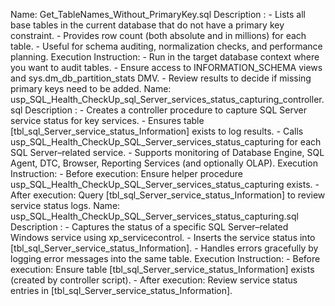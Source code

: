 Name: Get_TableNames_Without_PrimaryKey.sql
	Description :
		- Lists all base tables in the current database that do not have a primary key constraint.
		- Provides row count (both absolute and in millions) for each table.
		- Useful for schema auditing, normalization checks, and performance planning.
	Execution Instruction:
		- Run in the target database context where you want to audit tables.
		- Ensure access to INFORMATION_SCHEMA views and sys.dm_db_partition_stats DMV.
		- Review results to decide if missing primary keys need to be added.
Name: usp_SQL_Health_CheckUp_sql_Server_services_status_capturing_controller.sql
	Description :
		- Creates a controller procedure to capture SQL Server service status for key services.
		- Ensures table [tbl_sql_Server_service_status_Information] exists to log results.
		- Calls usp_SQL_Health_CheckUp_SQL_Server_services_status_capturing for each SQL Server–related service.
		- Supports monitoring of Database Engine, SQL Agent, DTC, Browser, Reporting Services (and optionally OLAP).
	Execution Instruction:
		- Before execution: Ensure helper procedure usp_SQL_Health_CheckUp_SQL_Server_services_status_capturing exists.
		- After execution: Query [tbl_sql_Server_service_status_Information] to review service status logs.
Name: usp_SQL_Health_CheckUp_SQL_Server_services_status_capturing.sql
	Description :
		- Captures the status of a specific SQL Server–related Windows service using xp_servicecontrol.
		- Inserts the service status into [tbl_sql_Server_service_status_Information].
		- Handles errors gracefully by logging error messages into the same table.
	Execution Instruction:
		- Before execution: Ensure table [tbl_sql_Server_service_status_Information] exists (created by controller script).
		- After execution: Review service status entries in [tbl_sql_Server_service_status_Information].

